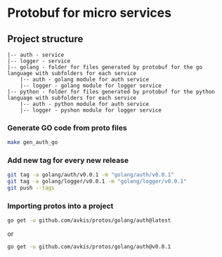 # Protobuf for micro services

## Project structure
```
|-- auth - service
|-- logger - service
|-- golang - folder for files generated by protobuf for the go language with subfolders for each service
    |-- auth - golang module for auth service
    |-- logger - golang module for logger service
|-- python - folder for files generated by protobuf for the python language with subfolders for each service
    |-- auth - python module for auth service
    |-- logger - pyshon module for logger service
```

### Generate GO code from proto files
````bash
make gen_auth_go
````

### Add new tag for every new release
 ```bash
git tag -a golang/auth/v0.0.1 -m "golang/auth/v0.0.1"
git tag -a golang/logger/v0.0.1 -m "golang/logger/v0.0.1"
git push --tags
 ```

### Importing protos into a project
```bash
go get -u github.com/avkis/protos/golang/auth@latest
```
or
```bash
go get -u github.com/avkis/protos/golang/auth@v0.0.1
```